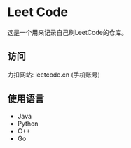 # Leet Code
这是一个用来记录自己刷LeetCode的仓库。

## 访问
力扣网站: leetcode.cn (手机账号)

## 使用语言
- Java
- Python
- C++
- Go


